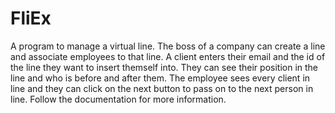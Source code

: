 # FliEx
A program to manage a virtual line. The boss of a company can create a line and associate employees to that line. A client enters their email and the id of the line they want to insert themself into. They can see their position in the line and who is before and after them. The employee sees every client in line and they can click on the next button to pass on to the next person in line. Follow the documentation for more information.
